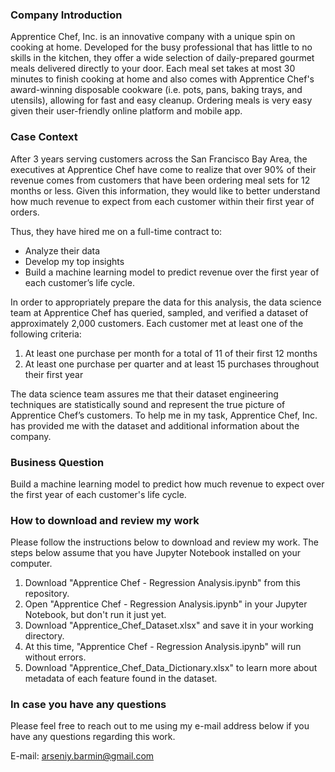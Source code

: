 ### Company Introduction
Apprentice Chef, Inc. is an innovative company with a unique spin on cooking at home. Developed for the busy professional that has little to no skills in the kitchen, they offer a wide selection of daily-prepared gourmet meals delivered directly to your door. Each meal set takes at most 30 minutes to finish cooking at home and also comes with Apprentice Chef's award-winning disposable cookware (i.e. pots, pans, baking trays, and utensils), allowing for fast and easy cleanup. Ordering meals is very easy given their user-friendly online platform and mobile app.

### Case Context
After 3 years serving customers across the San Francisco Bay Area, the executives at Apprentice Chef have come to realize that over 90% of their revenue comes from customers that have been ordering meal sets for 12 months or less. Given this information, they would like to better understand how much revenue to expect from each customer within their first year of orders.

Thus, they have hired me on a full-time contract to:
- Analyze their data
- Develop my top insights
- Build a machine learning model to predict revenue over the first year of each customer’s life cycle.

In order to appropriately prepare the data for this analysis, the data science team at Apprentice Chef has queried, sampled, and verified a dataset of approximately 2,000 customers. Each customer met at least one of the following criteria:
1. At least one purchase per month for a total of 11 of their first 12 months
2. At least one purchase per quarter and at least 15 purchases throughout their first year

The data science team assures me that their dataset engineering techniques are statistically sound and represent the true picture of Apprentice Chef’s customers. To help me in my task, Apprentice Chef, Inc. has provided me with the dataset and additional information about the company.

### Business Question
Build a machine learning model to predict how much revenue to expect over the first year of each customer's life cycle.

### How to download and review my work
Please follow the instructions below to download and review my work. The steps below assume that you have Jupyter Notebook installed on your computer. 

1. Download "Apprentice Chef - Regression Analysis.ipynb" from this repository.
2. Open "Apprentice Chef - Regression Analysis.ipynb" in your Jupyter Notebook, but don't run it just yet.
3. Download "Apprentice_Chef_Dataset.xlsx" and save it in your working directory.
4. At this time, "Apprentice Chef - Regression Analysis.ipynb" will run without errors.
5. Download "Apprentice_Chef_Data_Dictionary.xlsx" to learn more about metadata of each feature found in the dataset.

### In case you have any questions
Please feel free to reach out to me using my e-mail address below if you have any questions regarding this work. 

E-mail: arseniy.barmin@gmail.com
